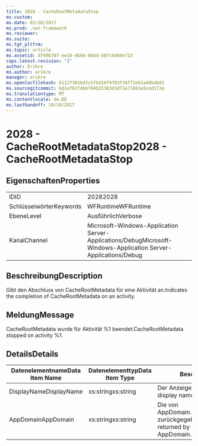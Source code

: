 ```yaml
---
title: 2028 - CacheRootMetadataStop
ms.custom: 
ms.date: 03/30/2017
ms.prod: .net-framework
ms.reviewer: 
ms.suite: 
ms.tgt_pltfrm: 
ms.topic: article
ms.assetid: d799b707-ee16-4b04-8b6d-b87c0d60e71d
caps.latest.revision: "2"
author: Erikre
ms.author: erikre
manager: erikre
ms.openlocfilehash: 6112f3616d3c5fbd10f9703f30f72eb2a60bdb81
ms.sourcegitcommit: bd1ef61f4bb794b25383d3d72e71041a5ced172e
ms.translationtype: MT
ms.contentlocale: de-DE
ms.lasthandoff: 10/18/2017
---
```

# <a name="2028---cacherootmetadatastop"></a><span data-ttu-id="50b65-102">2028 - CacheRootMetadataStop</span><span class="sxs-lookup"><span data-stu-id="50b65-102">2028 - CacheRootMetadataStop</span></span>
## <a name="properties"></a><span data-ttu-id="50b65-103">Eigenschaften</span><span class="sxs-lookup"><span data-stu-id="50b65-103">Properties</span></span>  
  
|||  
|-|-|  
|<span data-ttu-id="50b65-104">ID</span><span class="sxs-lookup"><span data-stu-id="50b65-104">ID</span></span>|<span data-ttu-id="50b65-105">2028</span><span class="sxs-lookup"><span data-stu-id="50b65-105">2028</span></span>|  
|<span data-ttu-id="50b65-106">Schlüsselwörter</span><span class="sxs-lookup"><span data-stu-id="50b65-106">Keywords</span></span>|<span data-ttu-id="50b65-107">WFRuntime</span><span class="sxs-lookup"><span data-stu-id="50b65-107">WFRuntime</span></span>|  
|<span data-ttu-id="50b65-108">Ebene</span><span class="sxs-lookup"><span data-stu-id="50b65-108">Level</span></span>|<span data-ttu-id="50b65-109">Ausführlich</span><span class="sxs-lookup"><span data-stu-id="50b65-109">Verbose</span></span>|  
|<span data-ttu-id="50b65-110">Kanal</span><span class="sxs-lookup"><span data-stu-id="50b65-110">Channel</span></span>|<span data-ttu-id="50b65-111">Microsoft-Windows-Application Server-Applications/Debug</span><span class="sxs-lookup"><span data-stu-id="50b65-111">Microsoft-Windows-Application Server-Applications/Debug</span></span>|  
  
## <a name="description"></a><span data-ttu-id="50b65-112">Beschreibung</span><span class="sxs-lookup"><span data-stu-id="50b65-112">Description</span></span>  
 <span data-ttu-id="50b65-113">Gibt den Abschluss von CacheRootMetadata für eine Aktivität an.</span><span class="sxs-lookup"><span data-stu-id="50b65-113">Indicates the completion of CacheRootMetadata on an activity.</span></span>  
  
## <a name="message"></a><span data-ttu-id="50b65-114">Meldung</span><span class="sxs-lookup"><span data-stu-id="50b65-114">Message</span></span>  
 <span data-ttu-id="50b65-115">CacheRootMetadata wurde für Aktivität %1 beendet.</span><span class="sxs-lookup"><span data-stu-id="50b65-115">CacheRootMetadata stopped on activity %1.</span></span>  
  
## <a name="details"></a><span data-ttu-id="50b65-116">Details</span><span class="sxs-lookup"><span data-stu-id="50b65-116">Details</span></span>  
  
|<span data-ttu-id="50b65-117">Datenelementname</span><span class="sxs-lookup"><span data-stu-id="50b65-117">Data Item Name</span></span>|<span data-ttu-id="50b65-118">Datenelementtyp</span><span class="sxs-lookup"><span data-stu-id="50b65-118">Data Item Type</span></span>|<span data-ttu-id="50b65-119">Beschreibung</span><span class="sxs-lookup"><span data-stu-id="50b65-119">Description</span></span>|  
|--------------------|--------------------|-----------------|  
|<span data-ttu-id="50b65-120">DisplayName</span><span class="sxs-lookup"><span data-stu-id="50b65-120">DisplayName</span></span>|<span data-ttu-id="50b65-121">xs:string</span><span class="sxs-lookup"><span data-stu-id="50b65-121">xs:string</span></span>|<span data-ttu-id="50b65-122">Der Anzeigename der Aktivität.</span><span class="sxs-lookup"><span data-stu-id="50b65-122">The display name of the activity.</span></span>|  
|<span data-ttu-id="50b65-123">AppDomain</span><span class="sxs-lookup"><span data-stu-id="50b65-123">AppDomain</span></span>|<span data-ttu-id="50b65-124">xs:string</span><span class="sxs-lookup"><span data-stu-id="50b65-124">xs:string</span></span>|<span data-ttu-id="50b65-125">Die von AppDomain.CurrentDomain.FriendlyName zurückgegebene Zeichenfolge.</span><span class="sxs-lookup"><span data-stu-id="50b65-125">The string returned by AppDomain.CurrentDomain.FriendlyName.</span></span>|
